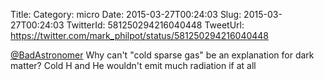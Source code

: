 Title: 
Category: micro
Date: 2015-03-27T00:24:03
Slug: 2015-03-27T00:24:03
TwitterId: 581250294216040448
TweetUrl: https://twitter.com/mark_philpot/status/581250294216040448

[@BadAstronomer](https://twitter.com/BadAstronomer) Why can't "cold sparse gas" be an explanation for dark matter? Cold H and He wouldn't emit much radiation if at all